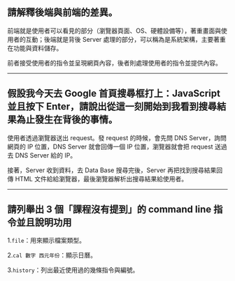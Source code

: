 ## 請解釋後端與前端的差異。

前端就是使用者可以看見的部分（瀏覽器頁面、OS、硬體設備等），著重畫面與使用者的互動；後端就是背後 Server 處理的部分，可以稱為是系統架構，主要著重在功能與資料儲存。

前者接受使用者的指令並呈現網頁內容，後者則處理使用者的指令並提供內容。

***

## 假設我今天去 Google 首頁搜尋框打上：JavaScript 並且按下 Enter，請說出從這一刻開始到我看到搜尋結果為止發生在背後的事情。

使用者透過瀏覽器送出 request。發 request 的時候，會先問 DNS Server，詢問網頁的 IP 位置，DNS Server 就會回傳一個 IP 位置，瀏覽器就會把 request 送過去 DNS Server 給的 IP。

接著，Server 收到資料，去 Data Base 搜尋完後，Server 再把找到搜尋結果回傳 HTML 文件給給瀏覽器，最後瀏覽器解析出搜尋結果給使用者。

***

## 請列舉出 3 個「課程沒有提到」的 command line 指令並且說明功用

1.`file`：用來顯示檔案類型。

2.`cal 數字 西元年份`：顯示日曆。

3.`history`：列出最近使用過的幾條指令與編號。